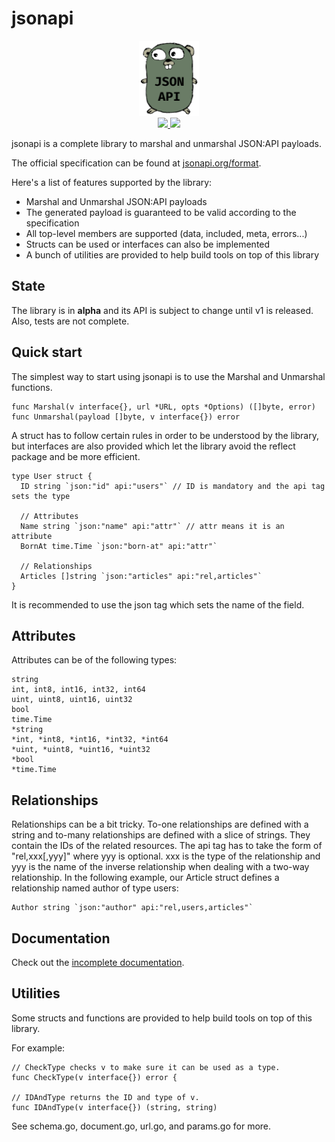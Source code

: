 # jsonapi

<div align="center" style="text-align: center;">
  <img src="logo.png" height="120">
  <br>
  <a href="https://travis-ci.com/mfcochauxlaberge/jsonapi">
    <img src="https://travis-ci.com/mfcochauxlaberge/jsonapi.svg?branch=master">
  </a>
  <a href="https://codecov.io/gh/mfcochauxlaberge/jsonapii">
    <img src="https://codecov.io/gh/mfcochauxlaberge/jsonapi/branch/master/graph/badge.svg">
  </a>
</div>

jsonapi is a complete library to marshal and unmarshal JSON:API payloads.

The official specification can be found at [jsonapi.org/format](http://jsonapi.org/format).

Here's a list of features supported by the library:

 * Marshal and Unmarshal JSON:API payloads
 * The generated payload is guaranteed to be valid according to the specification
 * All top-level members are supported (data, included, meta, errors...)
 * Structs can be used or interfaces can also be implemented
 * A bunch of utilities are provided to help build tools on top of this library

## State

The library is in **alpha** and its API is subject to change until v1 is released. Also, tests are not complete.

## Quick start

The simplest way to start using jsonapi is to use the Marshal and Unmarshal functions.

```
func Marshal(v interface{}, url *URL, opts *Options) ([]byte, error)
func Unmarshal(payload []byte, v interface{}) error
```

A struct has to follow certain rules in order to be understood by the library, but interfaces are also provided which let the library avoid the reflect package and be more efficient.

```
type User struct {
  ID string `json:"id" api:"users"` // ID is mandatory and the api tag sets the type

  // Attributes
  Name string `json:"name" api:"attr"` // attr means it is an attribute
  BornAt time.Time `json:"born-at" api:"attr"`

  // Relationships
  Articles []string `json:"articles" api:"rel,articles"`
}
```

It is recommended to use the json tag which sets the name of the field.

## Attributes

Attributes can be of the following types:

```
string
int, int8, int16, int32, int64
uint, uint8, uint16, uint32
bool
time.Time
*string
*int, *int8, *int16, *int32, *int64
*uint, *uint8, *uint16, *uint32
*bool
*time.Time
```

## Relationships

Relationships can be a bit tricky. To-one relationships are defined with a string and to-many relationships are defined with a slice of strings. They contain the IDs of the related resources. The api tag has to take the form of "rel,xxx[,yyy]" where yyy is optional. xxx is the type of the relationship and yyy is the name of the inverse relationship when dealing with a two-way relationship. In the following example, our Article struct defines a relationship named author of type users:

```
Author string `json:"author" api:"rel,users,articles"`
```

## Documentation

Check out the [incomplete documentation](https://godoc.org/github.com/mfcochauxlaberge/jsonapi).

## Utilities

Some structs and functions are provided to help build tools on top of this library.

For example:

```
// CheckType checks v to make sure it can be used as a type.
func CheckType(v interface{}) error {

// IDAndType returns the ID and type of v.
func IDAndType(v interface{}) (string, string)
```

See schema.go, document.go, url.go, and params.go for more.
